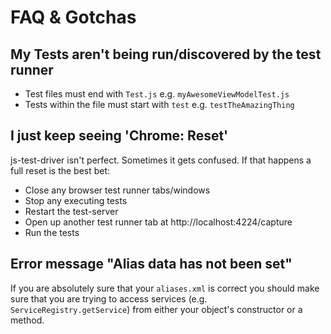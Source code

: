 # FAQ & Gotchas

## My Tests aren't being run/discovered by the test runner

* Test files must end with `Test.js` e.g. `myAwesomeViewModelTest.js`
* Tests within the file must start with `test` e.g. `testTheAmazingThing`

## I just keep seeing 'Chrome: Reset'

js-test-driver isn't perfect. Sometimes it gets confused. If that happens a full
reset is the best bet:

* Close any browser test runner tabs/windows
* Stop any executing tests
* Restart the test-server
* Open up another test runner tab at http://localhost:4224/capture
* Run the tests

## Error message "Alias data has not been set"

If you are absolutely sure that your `aliases.xml` is correct you should make
sure that you are trying to access services (e.g. `ServiceRegistry.getService`)
from either your object's constructor or a method.
